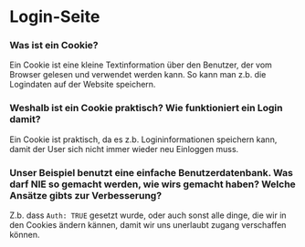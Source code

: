 # Login-Seite

### Was ist ein Cookie?
Ein Cookie ist eine kleine Textinformation über den Benutzer, der vom Browser gelesen und verwendet werden kann. So kann man z.b. die Logindaten auf der Website speichern.

### Weshalb ist ein Cookie praktisch? Wie funktioniert ein Login damit?

Ein Cookie ist praktisch, da es z.b. Logininformationen speichern kann, damit der User sich nicht immer wieder neu Einloggen muss.

### Unser Beispiel benutzt eine einfache Benutzerdatenbank. Was darf NIE so gemacht werden, wie wirs gemacht haben? Welche Ansätze gibts zur Verbesserung?

Z.b. dass `Auth: TRUE` gesetzt wurde, oder auch sonst alle dinge, die wir in den Cookies ändern kännen, damit wir uns unerlaubt zugang verschaffen können.